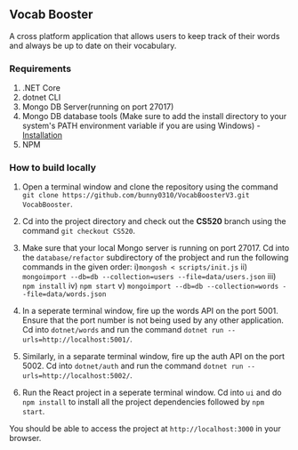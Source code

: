 ## Vocab Booster
A cross platform application that allows users to keep track of their words and always be up to date on their vocabulary.

### Requirements
1. .NET Core
2. dotnet CLI
3. Mongo DB Server(running on port 27017)
4. Mongo DB database tools (Make sure to add the install directory to your system's PATH environment variable if you are using Windows) - [Installation](https://www.mongodb.com/docs/database-tools/installation/installation-windows/#installation)
5. NPM

### How to build locally

1. Open a terminal window and clone the repository using the command `git clone https://github.com/bunny0310/VocabBoosterV3.git VocabBooster`.
2. Cd into the project directory and check out the **CS520** branch using the command `git checkout CS520`.
3. Make sure that your local Mongo server is running on port 27017. Cd into the `database/refactor` subdirectory of the probject and run the following commands in the given order:
  i)`mongosh < scripts/init.js`
  ii) `mongoimport --db=db --collection=users --file=data/users.json`
  iii) `npm install`
  iv) `npm start`
  v) `mongoimport --db=db --collection=words --file=data/words.json`
  
4. In a seperate terminal window, fire up the words API on the port 5001. Ensure that the port number is not being used by any other application. Cd into `dotnet/words` and run the command `dotnet run --urls=http://localhost:5001/`.
5. Similarly, in a separate terminal window, fire up the auth API on the port 5002. Cd into `dotnet/auth` and run the command `dotnet run --urls=http://localhost:5002/`.
6. Run the React project in a seperate terminal window. Cd into `ui` and do `npm install` to install all the project dependencies followed by `npm start`.

You should be able to access the project at `http://localhost:3000` in your browser.
